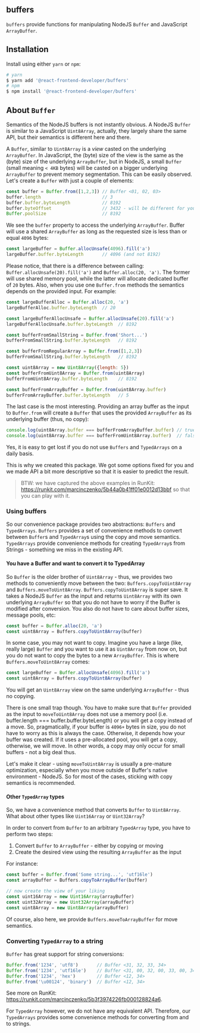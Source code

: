 ## buffers

`buffers` provide functions for manipulating NodeJS `Buffer` and JavaScript `ArrayBuffer`.

## Installation

Install using either `yarn` or `npm`:

```bash
# yarn
$ yarn add '@react-frontend-developer/buffers'
# npm
$ npm install '@react-frontend-developer/buffers'
```

## About `Buffer`

Semantics of the NodeJS buffers is not instantly obvious. A NodeJS `Buffer` is similar to a JavaScript
`Uint8Array`, actually, they largely share the same API, but their semantics is different here and there.

A `Buffer`, similar to `Uint8Array` is a *view* casted on the underlying `ArrayBuffer`. In JavaScript, the (byte) size of the view is the same as the (byte) size of the underlying `ArrayBuffer`, but in NodeJS, a small `Buffer` (small meaning `< 4KB` bytes) will be casted on a bigger underlying `ArrayBuffer` to prevent memory segmentation. This can be easily observed. Let's create a `Buffer` with just a couple of elements:

```javascript
const buffer = Buffer.from([1,2,3]) // Buffer <01, 02, 03>
buffer.length                       // 3
buffer.buffer.byteLength            // 8192
buffer.byteOffset                   // 3432 - will be different for you
Buffer.poolSize                     // 8192
```

We see the `buffer` property to access the underlying `ArrayBuffer`. Buffer will use a shared `ArrayBuffer` as long as the requested size is less than or equal `4096` bytes:

```javascript
const largeBuffer = Buffer.allocUnsafe(4096).fill('a')
largeBuffer.buffer.byteLength       // 4096 (and not 8192)
```

Please notice, that there is a difference between calling: `Buffer.allocUnsafe(20).fill('a')` and `Buffer.alloc(20, 'a')`. The former will use shared memory pool, while the latter will allocate dedicated
buffer of `20` bytes. Also, when you use one `Buffer.from` methods the semantics depends on the provided input. For example:

```javascript
const largeBufferAlloc = Buffer.alloc(20, 'a')
largeBufferAlloc.buffer.byteLength  // 20

const largeBufferAllocUnsafe = Buffer.allocUnsafe(20).fill('a')
largeBufferAllocUnsafe.buffer.byteLength  // 8192

const bufferFromSmallString = Buffer.from('Short...')
bufferFromSmallString.buffer.byteLength   // 8192

const bufferFromRegularArray = Buffer.from([1,2,3])
bufferFromSmallString.buffer.byteLength   // 8192

const uint8Array = new Uint8Array({length: 5})
const bufferFromUint8Array = Buffer.from(uint8Array)
bufferFromUint8Array.buffer.byteLength    // 8192

const bufferFromArrayBuffer = Buffer.from(uint8Array.buffer)
bufferFromArrayBuffer.buffer.byteLength   // 5
```

The last case is the most interesting. Providing an array buffer as the input to `Buffer.from` will create a `Buffer` that uses the provided `ArrayBuffer` as its underlying buffer (thus, no copy):

```javascript
console.log(uint8Array.buffer === bufferFromArrayBuffer.buffer) // true
console.log(uint8Array.buffer === bufferFromUint8Array.buffer)  // false
```

Yes, it is easy to get lost if you do not use `Buffers` and `TypedArrays` on a daily basis.

This is why we created this package. We got some options fixed for you and we made API a bit more descriptive so that it is easier to predict the result.

> BTW: we have captured the above examples in RunKit: https://runkit.com/marcinczenko/5b44a0b41ff01e0012d13bbf so that you can play with it.

### Using buffers

So our convenience package provides two abstractions: `Buffers` and `TypedArrays`. `Buffers` provides a set of convenience methods to convert between `Buffer`s and `TypedArray`s using the copy and move semantics. `TypedArrays` provide convenience methods for creating `TypedArray`s from Strings - something we miss in the existing API.

#### You have a Buffer and want to convert it to TypedArray

So `Buffer` is the older brother of `Uint8Array` - thus, we provides two methods to conveniently move between the two: `Buffers.copyToUint8Array` and `Buffers.moveToUint8Array`. `Buffers.copyToUint8Array` is super save. It takes a NodeJS `Buffer` as the input and returns `Uint8Array` with its own underlying `ArrayBuffer` so that you do not have to worry if the Buffer is modified after conversion. You also do not have to care about buffer sizes, message pools, etc:

```javascript
const buffer = Buffer.alloc(20, 'a')
const uint8Array = Buffers.copyToUint8Array(buffer)
```

In some case, you may not want to copy. Imagine you have a large (like, really large) `Buffer` and you want to use it as `Uint8Array` from now on, but you do not want to copy the bytes to a new `ArrayBuffer`. This is where `Buffers.moveToUint8Array` comes:

```javascript
const largeBuffer = Buffer.allocUnsafe(4096).fill('a')
const uint8Array = Buffers.copyToUint8Array(buffer)
```

You will get an `Uint8Array` view on the same underlying `ArrayBuffer` - thus no copying.

There is one small trap though. You have to make sure that `Buffer` provided as the input to `moveToUint8Array` does not use a memory pool (i.e. buffer.length === buffer.buffer.byteLength) or you will get a copy instead of a move. So, pragmatically, if your buffer is `4096+` bytes in size, you do not have to worry as this is always the case. Otherwise, it depends how your buffer was created. If it uses a pre-allocated pool, you will get a copy, otherwise, we will move. In other words, a copy may only occur for small buffers - not a big deal thus.

Let's make it clear - using `moveToUint8Array` is usually a pre-mature optimization, especially when you move outside of Buffer's native environment - NodeJS. So for most of the cases, sticking with copy semantics is recommended.

#### Other `TypedArray` types

So, we have a convenience method that converts `Buffer` to `Uint8Array`. What about other types like `Uint16Array` or `Uint32Array`?

In order to convert from `Buffer` to an arbitrary `TypedArray` type, you have to perform two steps:

1. Convert `Buffer` to `ArrayBuffer` - either by copying or moving
2. Create the desired view using the resulting `ArrayBuffer` as the input

For instance:

```javascript
const buffer = Buffer.from('Some string...', 'utf16le')
const arrayBuffer = Buffers.copyToArrayBuffer(buffer)

// now create the view of your liking
const uint16Array = new Uint16Array(arrayBuffer)
const uint32Array = new Uint32Array(arrayBuffer)
const uint8Array = new Uint8Array(arrayBuffer)
```

Of course, also here, we provide `Buffers.moveToArrayBuffer` for move semantics.

### Converting `TypedArray` to a string

`Buffer` has great support for string conversions:

```javascript
Buffer.from('1234', 'utf8')       // Buffer <31, 32, 33, 34>
Buffer.from('1234', 'utf16le')    // Buffer <31, 00, 32, 00, 33, 00, 34, 00>
Buffer.from('1234', 'hex')        // Buffer <12, 34>
Buffer.from('\u00124', 'binary')  // Buffer <12, 34>
```

See more on RunKit: https://runkit.com/marcinczenko/5b3f3974226fb000128824a6.

For `TypedArray` however, we do not have any equivalent API. Therefore, our `TypedArrays` provides some convenience methods for converting from and to strings.
